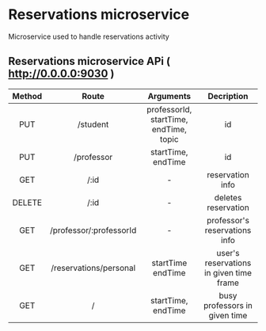 # Reservations microservice
Microservice used to handle reservations activity

## Reservations microservice APi ( http://0.0.0.0:9030 )
| Method | Route | Arguments | Decription 
| :---: | :---: | :---: | :---: |
| PUT | /student | professorId, startTime, endTime, topic | id |
| PUT | /professor | startTime, endTime | id |
| GET | /:id | - | reservation info |
| DELETE | /:id | - | deletes reservation |
| GET | /professor/:professorId | - | professor's reservations info |
| GET | /reservations/personal | startTime endTime | user's reservations in given time frame |
| GET | / | startTime, endTime | busy professors in given time |
